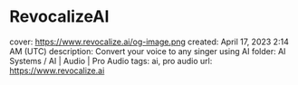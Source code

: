 # RevocalizeAI

cover: https://www.revocalize.ai/og-image.png
created: April 17, 2023 2:14 AM (UTC)
description: Convert your voice to any singer using AI
folder: AI Systems / AI | Audio | Pro Audio
tags: ai, pro audio
url: https://www.revocalize.ai
